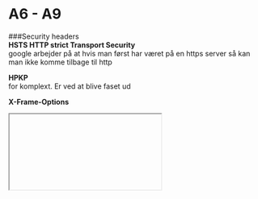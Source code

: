 # A6 - A9
###Security headers  
**HSTS HTTP strict Transport Security**  
google arbejder på at hvis man først har været på en https server så kan man ikke komme tilbage til http  



**HPKP**  
for komplext. Er ved at blive faset ud  

**X-Frame-Options**  
<iframe> viser en anden side i et vindue
Problemet med header hvor man sætter et andet vindue.
Hackere kan overtage dette til at lave en iframe som fylder hele siden.    
Header i response:
`Strict-Transport-Security: max-age=15552000; includeSubDomains`  

Header X-Frame-Options:  
X-Frame-Options: SAMEORIGIN  
man skal være på samme server  
Så man må godt benytte x-fram hvis den stammer fra samme side  

X-DNS-Prefetch-Control:  
X-Download-Options:  

**X-Content-Type-Options**  
MIME type gætteri (browseren gætter også hvilken type det er)  
Kan sætte header til **`nosniff`** for at browseren ikke skal gætte.  

minimums krav til deployet server
helmet med alle indstillingher sat til. Og så kræves der måske lidt finetuning  

**Content-Security-Policy (CSP)**  
Finetuning af sikkerhed  
`Content-Security-Policy: default-src 'self'; style-src 'self' maxcdn.bootstrapcdn.com; font-src 'self'  https: data:`  
